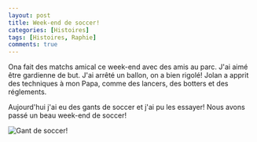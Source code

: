 ```yaml
---
layout: post
title: Week-end de soccer!
categories: [Histoires]
tags: [Histoires, Raphie]
comments: true
---
```


Ona fait des matchs amical ce week-end avec des amis au parc. J'ai aimé être gardienne de but. 
J'ai arrêté un ballon, on a bien rigolé! Jolan a apprit des techniques à mon Papa, comme des lancers, des botters et des réglements.

Aujourd'hui j'ai eu des gants de soccer et j'ai pu les essayer! Nous avons passé un beau week-end de soccer!


![Gant de soccer!](/images/raphie_gant_sccoer.jpg "Gant de soccer")
